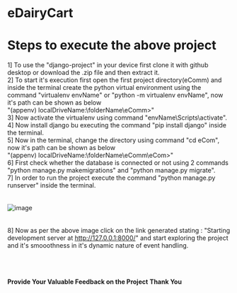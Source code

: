 # eDairyCart

# Steps to execute the above project

1] To use the "django-project" in your device first clone it with github desktop or download the .zip file and then extract it.
<br>
2] To start it's execution first open the first project directory(eComm) and inside the terminal create the python virtual environment using the command "virtualenv envName" or "python -m virtualenv envName", now it's path can be shown as below <br>
"(appenv) localDriveName:\folderName\eComm>"
<br>
3] Now activate the virtualenv using command "envName\Scripts\activate".
<br>
4] Now install django bu executing the command "pip install django" inside the terminal.
<br>
5] Now in the terminal, change the directory using command "cd eCom", now it's path can be shown as below <br>
"(appenv) localDriveName:\folderName\eComm\eCom>"
<br>
6] First check whether the database is connected or not using 2 commands "python manage.py makemigrations" and "python manage.py migrate".
<br>
7] In order to run the project execute the command "python manage.py runserver" inside the terminal. 
<br><br><br>
![image](https://github.com/SiddheshP1996/eDairyCart/assets/67057053/a47266b6-6bcd-4b53-9299-05f68f9e8e0a)
<br><br><br>
8] Now as per the above image click on the link generated stating : "Starting development server at http://127.0.0.1:8000/" and start exploring the project and it's smooothness in it's dynamic nature of event handling.
<br><br><br><br>

**Provide Your Valuable Feedback on the Project**
**Thank You**
